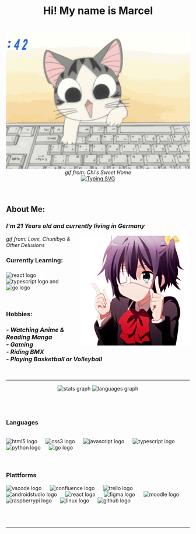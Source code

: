 <h1 align="center">Hi! My name is Marcel</h1>
<br>
<div align="center">
  <div>
  <img align="center" height="380" src="assets/Cat.gif" alt="Cat typing on Keyboard"/>
  <i>gif from: Chi's Sweet Home</i>
  </div>
<a href="https://git.io/typing-svg"><img src="https://readme-typing-svg.demolab.com?font=Fira+Code&weight=600&size=25&duration=4000&pause=1000&color=F7F0ACFF&multiline=true&width=500&height=100&lines=I'm+a+Computer+science+trainee;focussing+on+Software+Development" alt="Typing SVG" /></a>
</div>
<br>
<br>
<h2>About Me:</h2>
<h3><i>I'm 21 Years old and currently living in Germany</i></h3>
<img align="right" height="300" src="assets/Rikka.gif" alt="Rikka Takanashi 'dance'" />
<i align="right">gif from: Love, Chunibyo & Other Delusions</i>
<h3>Currently Learning:</h3>
<p><img src="https://cdn.jsdelivr.net/gh/devicons/devicon/icons/react/react-original.svg" height="30" alt="react logo"/><img src="assets/plus.svg" height="20"><img src="https://cdn.jsdelivr.net/gh/devicons/devicon/icons/typescript/typescript-original.svg" height="30" alt="typescript logo"  />  and <img src="https://cdn.jsdelivr.net/gh/devicons/devicon/icons/go/go-original.svg" height="45" alt="go logo"  /></p>
<br>
<h3>Hobbies:</h3>
<h3><i> - Watching Anime & Reading Manga <br> - Gaming <br> - Riding BMX <br> - Playing Basketball or Volleyball</i></h3>
<br><hr>
<div align="center">
  <img src="https://github-readme-stats.vercel.app/api?username=Marcel-Driesener&hide_title=true&hide_rank=false&show_icons=true&include_all_commits=true&count_private=true&disable_animations=false&theme=dracula&locale=en&hide_border=false" height="170" alt="stats graph"  />
  <img src="https://github-readme-stats.vercel.app/api/top-langs?username=Marcel-Driesener&locale=en&hide_title=false&layout=compact&card_width=320&langs_count=5&theme=dracula&hide_border=false" height="170" alt="languages graph"  />
</div>
<br><br><br>

<h3 align="left">Languages</h3>
<br>

<div align="left">
  <img src="https://cdn.jsdelivr.net/gh/devicons/devicon/icons/html5/html5-original.svg" height="45" alt="html5 logo"  />
  <img width="15" />
  <img src="https://cdn.jsdelivr.net/gh/devicons/devicon/icons/css3/css3-original.svg" height="45" alt="css3 logo"  />
  <img width="15" />
  <img src="https://cdn.jsdelivr.net/gh/devicons/devicon/icons/javascript/javascript-original.svg" height="45" alt="javascript logo"  />
  <img width="15" />
  <img src="https://cdn.jsdelivr.net/gh/devicons/devicon/icons/typescript/typescript-original.svg" height="45" alt="typescript logo"  />
  <img width="15" />
  <img src="https://cdn.jsdelivr.net/gh/devicons/devicon/icons/python/python-original.svg" height="45" alt="python logo"  />
  <img width="15" />
  <img src="https://cdn.jsdelivr.net/gh/devicons/devicon/icons/go/go-original.svg" height="45" alt="go logo"  />
</div>
<br><br>

<h3 align="left">Plattforms</h3>

<div align="left">
  <img src="https://cdn.jsdelivr.net/gh/devicons/devicon/icons/vscode/vscode-original.svg" height="45" alt="vscode logo"  />
  <img width="15" />
  <img src="https://cdn.jsdelivr.net/gh/devicons/devicon/icons/confluence/confluence-original.svg" height="45" alt="confluence logo"  />
  <img width="15" />
  <img src="https://cdn.jsdelivr.net/gh/devicons/devicon/icons/trello/trello-plain.svg" height="45" alt="trello logo"  />
  <img width="15" />
  <img src="https://cdn.jsdelivr.net/gh/devicons/devicon/icons/androidstudio/androidstudio-original.svg" height="45" alt="androidstudio logo"  />
  <img width="15" />
  <img src="https://cdn.jsdelivr.net/gh/devicons/devicon/icons/react/react-original.svg" height="45" alt="react logo"  />
  <img width="15" />
  <img src="https://cdn.jsdelivr.net/gh/devicons/devicon/icons/figma/figma-original.svg" height="45" alt="figma logo"  />
  <img width="15" />
  <img src="https://cdn.jsdelivr.net/gh/devicons/devicon/icons/moodle/moodle-original.svg" height="45" alt="moodle logo"  />
  <img width="15" />
  <img src="https://cdn.jsdelivr.net/gh/devicons/devicon/icons/raspberrypi/raspberrypi-original.svg" height="45" alt="raspberrypi logo"  />
  <img width="15" />
  <img src="https://cdn.jsdelivr.net/gh/devicons/devicon/icons/linux/linux-original.svg" height="45" alt="linux logo"  />
  <img width="15" />
  <img src="https://cdn.jsdelivr.net/gh/devicons/devicon/icons/github/github-original.svg" height="45" alt="github logo"  />
</div>
<br><br><br><hr>
